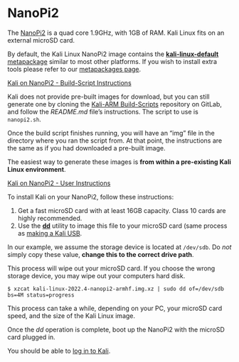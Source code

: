# NanoPi2

The [NanoPi2](http://nanopi.io/nanopi2.html) is a quad core 1.9GHz, with 1GB of RAM. Kali Linux fits on an external microSD card.

By default, the Kali Linux NanoPi2 image contains the [**kali-linux-default** metapackage](https://www.kali.org/docs/general-use/metapackages/) similar to most other platforms. If you wish to install extra tools please refer to our [metapackages page](https://www.kali.org/docs/general-use/metapackages/).

[Kali on NanoPi2 - Build-Script Instructions](broken-reference)

Kali does not provide pre-built images for download, but you can still generate one by cloning the [Kali-ARM Build-Scripts](https://gitlab.com/kalilinux/build-scripts/kali-arm) repository on GitLab, and follow the _README.md_ file’s instructions. The script to use is `nanopi2.sh`.

Once the build script finishes running, you will have an “img” file in the directory where you ran the script from. At that point, the instructions are the same as if you had downloaded a pre-built image.

The easiest way to generate these images is **from within a pre-existing Kali Linux environment**.

[Kali on NanoPi2 - User Instructions](broken-reference)

To install Kali on your NanoPi2, follow these instructions:

1. Get a fast microSD card with at least 16GB capacity. Class 10 cards are highly recommended.
2. Use the [**dd**](https://packages.debian.org/testing/dd) utility to image this file to your microSD card (same process as [making a Kali USB](https://www.kali.org/docs/usb/live-usb-install-with-windows/).

In our example, we assume the storage device is located at `/dev/sdb`. Do _not_ simply copy these value, **change this to the correct drive path**.

This process will wipe out your microSD card. If you choose the wrong storage device, you may wipe out your computers hard disk.

```
$ xzcat kali-linux-2022.4-nanopi2-armhf.img.xz | sudo dd of=/dev/sdb bs=4M status=progress
```

This process can take a while, depending on your PC, your microSD card speed, and the size of the Kali Linux image.

Once the _dd_ operation is complete, boot up the NanoPi2 with the microSD card plugged in.

You should be able to [log in to Kali](https://www.kali.org/docs/introduction/default-credentials/).
